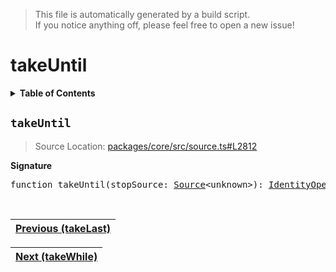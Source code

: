 > This file is automatically generated by a build script.<br>If you notice anything off, please feel free to open a new issue!

# takeUntil

<details><summary><b>Table of Contents</b></summary><br>

1. [<code>takeUntil</code>](#takeUntil)</details>

## <a name="takeUntil"></a><code>takeUntil</code>

> Source Location: [packages\/core\/src\/source.ts#L2812](..\/..\/packages\/core\/src\/source.ts#L2812)

<b>Signature</b>

<pre>function takeUntil(stopSource: <a href="../01-api-basics/03-Source.md#Source-Interface">Source</a>&lt;unknown&gt;): <a href="../01-api-basics/04-Operator.md#IdentityOperator">IdentityOperator</a></pre><br>

| [Previous \(takeLast\)](084-takeLast.md#readme) |
| --- |

<div align="right">

| [Next \(takeWhile\)](086-takeWhile.md#readme) |
| --- |
</div>
